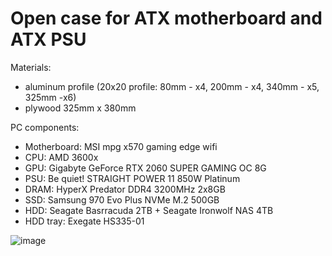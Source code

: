 # Open case for ATX motherboard and ATX PSU 
Materials: 
- aluminum profile (20x20 profile: 80mm - x4, 200mm - x4, 340mm - x5, 325mm -x6)
- plywood 325mm x 380mm

PC components:
- Motherboard: MSI mpg x570 gaming edge wifi 
- CPU: AMD 3600x
- GPU: Gigabyte GeForce RTX 2060 SUPER GAMING OC 8G
- PSU: Be quiet! STRAIGHT POWER 11 850W Platinum
- DRAM: HyperX Predator DDR4 3200MHz 2x8GB
- SSD: Samsung 970 Evo Plus NVMe M.2 500GB
- HDD: Seagate Basrracuda 2TB + Seagate Ironwolf NAS 4TB
- HDD tray: Exegate HS335-01

![image](https://user-images.githubusercontent.com/65111871/169838196-688e8aec-60ef-4897-8486-d47e05c55074.png)

